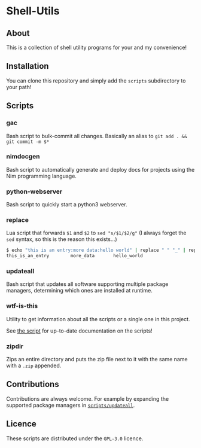 # Shell-Utils

## About

This is a collection of shell utility programs for your and my convenience!

## Installation

You can clone this repository and simply add the `scripts` subdirectory to your path!

## Scripts

### gac

Bash script to bulk-commit all changes. Basically an alias to `git add . && git commit -m $*`

### nimdocgen

Bash script to automatically generate and deploy docs for projects using the Nim programming
language.

### python-webserver

Bash script to quickly start a python3 webserver.

### replace

Lua script that forwards `$1` and `$2` to `sed "s/$1/$2/g"` (I always forget the `sed` syntax, so
this is the reason this exists...)

```bash
$ echo "this is an entry:more data:hello world" | replace " " "_" | replace ":" "\t"
this_is_an_entry        more_data       hello_world
```

### updateall

Bash script that updates all software supporting multiple package managers, determining which
ones are installed at runtime.

### wtf-is-this

Utility to get information about all the scripts or a single one in this project.

See [the script](scripts/updateall) for up-to-date documentation on the scripts!

### zipdir

Zips an entire directory and puts the zip file next to it with the same name with a `.zip`
appended.

## Contributions

Contributions are always welcome. For example by expanding the supported package managers in
[`scripts/updateall`](scripts/updateall).

## Licence

These scripts are distributed under the `GPL-3.0` licence.
